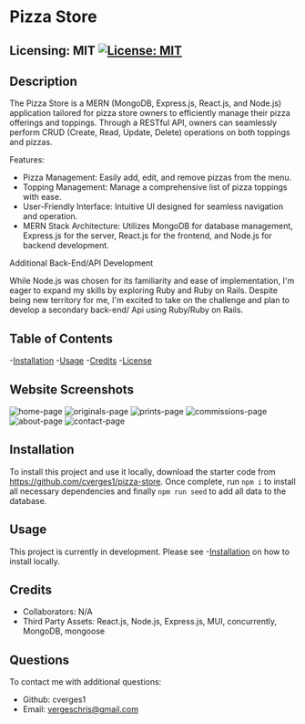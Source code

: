 # Pizza Store

## Licensing: MIT [![License: MIT](https://img.shields.io/badge/License-MIT-yellow.svg)](https://opensource.org/licenses/MIT)

## Description

The Pizza Store is a MERN (MongoDB, Express.js, React.js, and Node.js) application tailored for pizza store owners to efficiently manage their pizza offerings and toppings. Through a RESTful API, owners can seamlessly perform CRUD (Create, Read, Update, Delete) operations on both toppings and pizzas.

Features:
- Pizza Management: Easily add, edit, and remove pizzas from the menu.
- Topping Management: Manage a comprehensive list of pizza toppings with ease.
- User-Friendly Interface: Intuitive UI designed for seamless navigation and operation.
- MERN Stack Architecture: Utilizes MongoDB for database management, Express.js for the server, React.js for the frontend, and Node.js for backend development.

Additional Back-End/API Development

While Node.js was chosen for its familiarity and ease of implementation, I'm eager to expand my skills by exploring Ruby and Ruby on Rails. Despite being new territory for me, I'm excited to take on the challenge and plan to develop a secondary back-end/ Api using Ruby/Ruby on Rails.

## Table of Contents

-[Installation](#installation) -[Usage](#usage) -[Credits](#credits) -[License](#license)

## Website Screenshots

![home-page](./assets/Screenshots/home.jpeg)
![originals-page](./assets/Screenshots/originals.jpeg)
![prints-page](./assets/Screenshots/prints.jpeg)
![commissions-page](./assets/Screenshots/art-commissions.jpeg)
![about-page](./assets/Screenshots/about.jpeg)
![contact-page](./assets/Screenshots/contact.jpeg)

## Installation

To install this project and use it locally, download the starter code from https://github.com/cverges1/pizza-store. Once complete, run `npm i` to install all necessary dependencies and finally `npm run seed` to add all data to the database.

## Usage

This project is currently in development. Please see -[Installation](#installation) on how to install locally.

## Credits

- Collaborators: N/A
- Third Party Assets: React.js, Node.js, Express.js, MUI, concurrently, MongoDB, mongoose

## Questions

To contact me with additional questions:

- Github: cverges1
- Email: vergeschris@gmail.com
